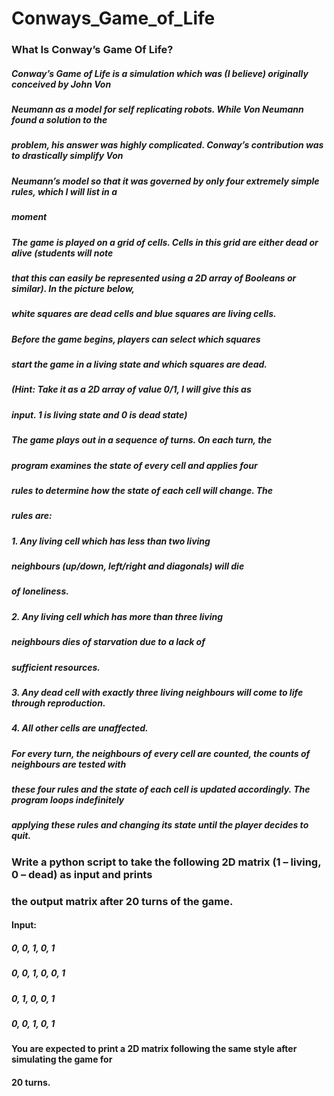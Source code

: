 # Conways_Game_of_Life
### What Is Conway’s Game Of Life?
##### Conway’s Game of Life is a simulation which was (I believe) originally conceived by John Von
##### Neumann as a model for self replicating robots. While Von Neumann found a solution to the
##### problem, his answer was highly complicated. Conway’s contribution was to drastically simplify Von
##### Neumann’s model so that it was governed by only four extremely simple rules, which I will list in a
##### moment

##### The game is played on a grid of cells. Cells in this grid are either dead or alive (students will note
##### that this can easily be represented using a 2D array of Booleans or similar). In the picture below,
##### white squares are dead cells and blue squares are living cells.

##### Before the game begins, players can select which squares
##### start the game in a living state and which squares are dead.
##### (Hint: Take it as a 2D array of value 0/1, I will give this as
##### input. 1 is living state and 0 is dead state)

##### The game plays out in a sequence of turns. On each turn, the
##### program examines the state of every cell and applies four
##### rules to determine how the state of each cell will change. The
##### rules are:
##### 1. Any living cell which has less than two living
##### neighbours (up/down, left/right and diagonals) will die
##### of loneliness.
##### 2. Any living cell which has more than three living
##### neighbours dies of starvation due to a lack of
##### sufficient resources.
##### 3. Any dead cell with exactly three living neighbours will come to life through reproduction.
##### 4. All other cells are unaffected. 

##### For every turn, the neighbours of every cell are counted, the counts of neighbours are tested with
##### these four rules and the state of each cell is updated accordingly. The program loops indefinitely
##### applying these rules and changing its state until the player decides to quit.

### Write a python script to take the following 2D matrix (1 – living, 0 – dead) as input and prints
### the output matrix after 20 turns of the game.
#### Input:
##### 0, 0, 1, 0, 1
##### 0, 0, 1, 0, 0, 1
##### 0, 1, 0, 0, 1
##### 0, 0, 1, 0, 1
#### You are expected to print a 2D matrix following the same style after simulating the game for
#### 20 turns.
